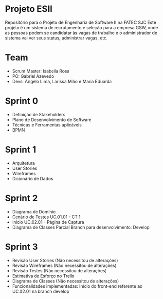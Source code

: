 # Projeto ESII
Repositório para o Projeto de Engenharia de Software II na FATEC SJC
Este projeto é um sistema de recrutamento e seleção para a empresa GSW, onde as pessoas podem se candidatar às vagas de trabalho e o administrador de sistema vai ver seus status, administrar vagas, etc.

# Team
- Scrum Master: Isabella Rosa
- PO: Gabriel Azevedo
- Devs: Ângelo Lima, Larissa Miho e Maria Eduarda

# Sprint 0
- Definição de Stakeholders
- Plano de Desenvolvimento de Software
- Técnicas e Ferramentas aplicáveis
- BPMN

# Sprint 1
- Arquitetura
- User Stories
- Wireframes
- Dicionário de Dados

# Sprint 2
- Diagrama de Domínio
- Cenário de Testes UC.01.01 - CT 1
- Início UC.02.01 - Página de Captura
- Diagrama de Classes Parcial
Branch para desenvolvimento: Develop

# Sprint 3
- Revisão User Stories (Não necessitou de alterações)
- Revisão Wireframes (Não necessitou de alterações)
- Revisão Testes (Não necessitou de alterações)
- Estimativa de Esforço no Trello
- Diagrama de Classes (Não necessitou de alterações)
- Funcionalidades implementadas: Início do front-end referente ao UC.02.01 na branch develop
